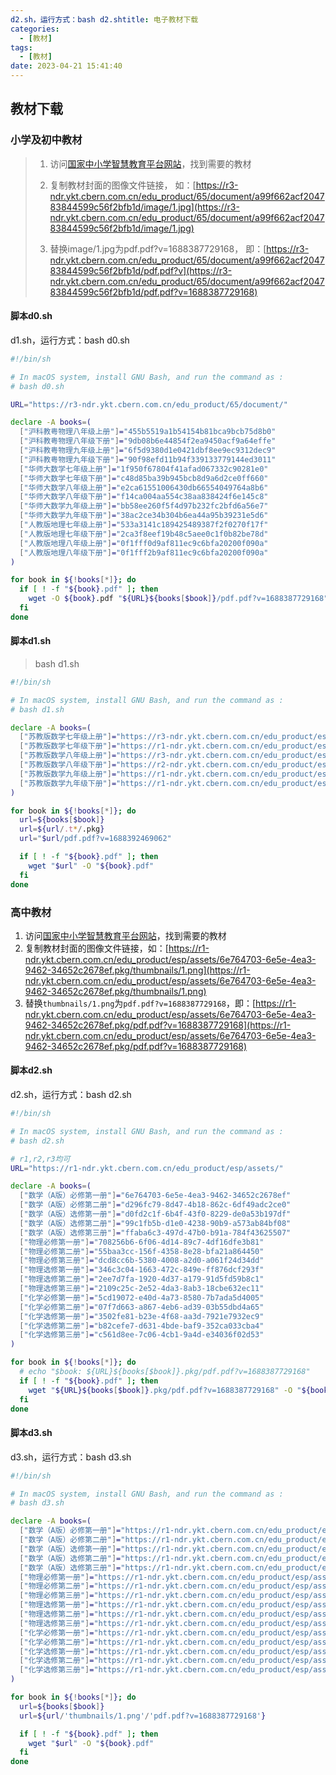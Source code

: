 ```yaml
---
d2.sh，运行方式：bash d2.shtitle: 电子教材下载
categories:
  - [教材]
tags:
  - [教材]
date: 2023-04-21 15:41:40
---
```


## 教材下载

### 小学及初中教材

>1. 访问[国家中小学智慧教育平台网站](https://basic.smartedu.cn/tchMaterial)，找到需要的教材
>2. 复制教材封面的图像文件链接，
>     如：[https://r3-ndr.ykt.cbern.com.cn/edu_product/65/document/a99f662acf204783844599c56f2bfb1d/image/1.jpg](https://r3-ndr.ykt.cbern.com.cn/edu_product/65/document/a99f662acf204783844599c56f2bfb1d/image/1.jpg)
>
>3. 替换image/1.jpg为pdf.pdf?v=1688387729168，
>     即：[https://r3-ndr.ykt.cbern.com.cn/edu_product/65/document/a99f662acf204783844599c56f2bfb1d/pdf.pdf?v](https://r3-ndr.ykt.cbern.com.cn/edu_product/65/document/a99f662acf204783844599c56f2bfb1d/pdf.pdf?v=1688387729168)

<!--more-->

#### 脚本d0.sh

d1.sh，运行方式：bash d0.sh

```bash
#!/bin/sh

# In macOS system, install GNU Bash, and run the command as :
# bash d0.sh

URL="https://r3-ndr.ykt.cbern.com.cn/edu_product/65/document/"

declare -A books=(
  ["沪科教粤物理八年级上册"]="455b5519a1b54154b81bca9bcb75d8b0"
  ["沪科教粤物理八年级下册"]="9db08b6e44854f2ea9450acf9a64effe"
  ["沪科教粤物理九年级上册"]="6f5d9380d1e0421dbf8ee9ec9312dec9"
  ["沪科教粤物理九年级下册"]="90f98efd11b94f339133779144ed3011"
  ["华师大数学七年级上册"]="1f950f67804f41afad067332c90281e0"
  ["华师大数学七年级下册"]="c48d85ba39b945bcb8d9a6d2ce0ff660"
  ["华师大数学八年级上册"]="e2ca61551006430db66554049764a8b6"
  ["华师大数学八年级下册"]="f14ca004aa554c38aa838424f6e145c8"
  ["华师大数学九年级上册"]="bb58ee260f5f4d97b232fc2bfd6a56e7"
  ["华师大数学九年级下册"]="38ac2ce34b304b6ea44a95b39231e5d6"
  ["人教版地理七年级上册"]="533a3141c189425489387f2f0270f17f"
  ["人教版地理七年级下册"]="2ca3f8eef19b48c5aee0c1f0b82be78d"
  ["人教版地理八年级上册"]="0f1fff0d9af811ec9c6bfa20200f090a"
  ["人教版地理八年级下册"]="0f1fff2b9af811ec9c6bfa20200f090a"
)

for book in ${!books[*]}; do
  if [ ! -f "${book}.pdf" ]; then
    wget -O ${book}.pdf "${URL}${books[$book]}/pdf.pdf?v=1688387729168"
  fi
done
```



#### 脚本d1.sh

> bash d1.sh 

```bash
#!/bin/sh

# In macOS system, install GNU Bash, and run the command as :
# bash d1.sh

declare -A books=(
  ["苏教版数学七年级上册"]="https://r3-ndr.ykt.cbern.com.cn/edu_product/esp/assets/01e365c7-9178-4155-8640-c862c5eff5e6.t/zh-CN/1688377923908/transcode/image/1.jpg?v=1688380045451"
  ["苏教版数学七年级下册"]="https://r1-ndr.ykt.cbern.com.cn/edu_product/esp/assets/f156dcad-f112-4937-a4bc-f4fa349beed6.t/zh-CN/1688378312803/transcode/image/1.jpg?v=1688392469062"
  ["苏教版数学八年级上册"]="https://r3-ndr.ykt.cbern.com.cn/edu_product/esp/assets/898de31a-e932-43ea-96af-83df3300020b.t/zh-CN/1688378175799/transcode/image/1.jpg?v=1688386577924"
  ["苏教版数学八年级下册"]="https://r2-ndr.ykt.cbern.com.cn/edu_product/esp/assets/e2eb2248-6d8e-44fc-a1ef-a1eaead72992.t/zh-CN/1688378294463/transcode/image/1.jpg?v=1688391748081"
  ["苏教版数学九年级上册"]="https://r1-ndr.ykt.cbern.com.cn/edu_product/esp/assets/bd633723-cfca-47c7-bea3-7496e1648a91.t/zh-CN/1688378249776/transcode/image/1.jpg?v=1688389495827"
  ["苏教版数学九年级下册"]="https://r1-ndr.ykt.cbern.com.cn/edu_product/esp/assets/33f1be2a-c063-4669-ba44-341c2b17a091.t/zh-CN/1688378050463/transcode/image/1.jpg?v=1688382757371"
)

for book in ${!books[*]}; do
  url=${books[$book]}
  url=${url/.t*/.pkg}
  url="$url/pdf.pdf?v=1688392469062"

  if [ ! -f "${book}.pdf" ]; then
    wget "$url" -O "${book}.pdf" 
  fi
done
```



### 高中教材

1. 访问[国家中小学智慧教育平台网站](https://basic.smartedu.cn/tchMaterial)，找到需要的教材
2. 复制教材封面的图像文件链接，如：[https://r1-ndr.ykt.cbern.com.cn/edu_product/esp/assets/6e764703-6e5e-4ea3-9462-34652c2678ef.pkg/thumbnails/1.png](https://r1-ndr.ykt.cbern.com.cn/edu_product/esp/assets/6e764703-6e5e-4ea3-9462-34652c2678ef.pkg/thumbnails/1.png)
3. 替换`thumbnails/1.png`为`pdf.pdf?v=1688387729168`，即：[https://r1-ndr.ykt.cbern.com.cn/edu_product/esp/assets/6e764703-6e5e-4ea3-9462-34652c2678ef.pkg/pdf.pdf?v=1688387729168](https://r1-ndr.ykt.cbern.com.cn/edu_product/esp/assets/6e764703-6e5e-4ea3-9462-34652c2678ef.pkg/pdf.pdf?v=1688387729168)

#### 脚本d2.sh

d2.sh，运行方式：bash d2.sh

```bash
#!/bin/sh

# In macOS system, install GNU Bash, and run the command as :
# bash d2.sh

# r1,r2,r3均可
URL="https://r1-ndr.ykt.cbern.com.cn/edu_product/esp/assets/"

declare -A books=(
  ["数学（A版）必修第一册"]="6e764703-6e5e-4ea3-9462-34652c2678ef"
  ["数学（A版）必修第二册"]="d296fc79-8d47-4b18-862c-6df49adc2ce0"
  ["数学（A版）选修第一册"]="d0fd2c1f-6b4f-43f0-8229-de0a53b197df"
  ["数学（A版）选修第二册"]="99c1fb5b-d1e0-4238-90b9-a573ab84bf08"
  ["数学（A版）选修第三册"]="ffaba6c3-497d-47b0-b91a-784f43625507"
  ["物理必修第一册"]="708256b6-6f06-4d14-89c7-4df16dfe3b81"
  ["物理必修第二册"]="55baa3cc-156f-4358-8e28-bfa21a864450"
  ["物理必修第三册"]="dcd8cc6b-5380-4008-a2d0-a061f24d34dd"
  ["物理选修第一册"]="346c3c04-1663-472c-849e-ff876dcf293f"
  ["物理选修第二册"]="2ee7d7fa-1920-4d37-a179-91d5fd59b8c1"
  ["物理选修第三册"]="2109c25c-2e52-4da3-8ab3-18cbe632ec11"
  ["化学必修第一册"]="5cd19072-e40d-4a73-8580-7b7ada5d4005"
  ["化学必修第二册"]="07f7d663-a867-4eb6-ad39-03b55dbd4a65"
  ["化学选修第一册"]="3502fe81-b23e-4f68-aa3d-7921e7932ec9"
  ["化学选修第二册"]="b82cefe7-d631-4bde-baf9-352ca033cba4"
  ["化学选修第三册"]="c561d8ee-7c06-4cb1-9a4d-e34036f02d53"  
)

for book in ${!books[*]}; do
  # echo "$book: ${URL}${books[$book]}.pkg/pdf.pdf?v=1688387729168"
  if [ ! -f "${book}.pdf" ]; then
    wget "${URL}${books[$book]}.pkg/pdf.pdf?v=1688387729168" -O "${book}.pdf" 
  fi
done
```

#### 脚本d3.sh

d3.sh，运行方式：bash d3.sh

```bash
#!/bin/sh

# In macOS system, install GNU Bash, and run the command as :
# bash d3.sh

declare -A books=(
  ["数学（A版）必修第一册"]="https://r1-ndr.ykt.cbern.com.cn/edu_product/esp/assets/6e764703-6e5e-4ea3-9462-34652c2678ef.pkg/thumbnails/1.png" 
  ["数学（A版）必修第二册"]="https://r1-ndr.ykt.cbern.com.cn/edu_product/esp/assets/d296fc79-8d47-4b18-862c-6df49adc2ce0.pkg/thumbnails/1.png"
  ["数学（A版）选修第一册"]="https://r1-ndr.ykt.cbern.com.cn/edu_product/esp/assets/d0fd2c1f-6b4f-43f0-8229-de0a53b197df.pkg/thumbnails/1.png"
  ["数学（A版）选修第二册"]="https://r1-ndr.ykt.cbern.com.cn/edu_product/esp/assets/99c1fb5b-d1e0-4238-90b9-a573ab84bf08.pkg/thumbnails/1.png"
  ["数学（A版）选修第三册"]="https://r1-ndr.ykt.cbern.com.cn/edu_product/esp/assets/ffaba6c3-497d-47b0-b91a-784f43625507.pkg/thumbnails/1.png"
  ["物理必修第一册"]="https://r1-ndr.ykt.cbern.com.cn/edu_product/esp/assets/708256b6-6f06-4d14-89c7-4df16dfe3b81.pkg/thumbnails/1.png"
  ["物理必修第二册"]="https://r1-ndr.ykt.cbern.com.cn/edu_product/esp/assets/55baa3cc-156f-4358-8e28-bfa21a864450.pkg/thumbnails/1.png"
  ["物理必修第三册"]="https://r1-ndr.ykt.cbern.com.cn/edu_product/esp/assets/dcd8cc6b-5380-4008-a2d0-a061f24d34dd.pkg/thumbnails/1.png"
  ["物理选修第一册"]="https://r1-ndr.ykt.cbern.com.cn/edu_product/esp/assets/346c3c04-1663-472c-849e-ff876dcf293f.pkg/thumbnails/1.png"
  ["物理选修第二册"]="https://r1-ndr.ykt.cbern.com.cn/edu_product/esp/assets/2ee7d7fa-1920-4d37-a179-91d5fd59b8c1.pkg/thumbnails/1.png"
  ["物理选修第三册"]="https://r1-ndr.ykt.cbern.com.cn/edu_product/esp/assets/2109c25c-2e52-4da3-8ab3-18cbe632ec11.pkg/thumbnails/1.png"
  ["化学必修第一册"]="https://r1-ndr.ykt.cbern.com.cn/edu_product/esp/assets/5cd19072-e40d-4a73-8580-7b7ada5d4005.pkg/thumbnails/1.png"
  ["化学必修第二册"]="https://r1-ndr.ykt.cbern.com.cn/edu_product/esp/assets/07f7d663-a867-4eb6-ad39-03b55dbd4a65.pkg/thumbnails/1.png"
  ["化学选修第一册"]="https://r1-ndr.ykt.cbern.com.cn/edu_product/esp/assets/3502fe81-b23e-4f68-aa3d-7921e7932ec9.pkg/thumbnails/1.png"
  ["化学选修第二册"]="https://r1-ndr.ykt.cbern.com.cn/edu_product/esp/assets/b82cefe7-d631-4bde-baf9-352ca033cba4.pkg/thumbnails/1.png"
  ["化学选修第三册"]="https://r1-ndr.ykt.cbern.com.cn/edu_product/esp/assets/c561d8ee-7c06-4cb1-9a4d-e34036f02d53.pkg/thumbnails/1.png" 
)

for book in ${!books[*]}; do
  url=${books[$book]}
  url=${url/'thumbnails/1.png'/'pdf.pdf?v=1688387729168'}

  if [ ! -f "${book}.pdf" ]; then
    wget "$url" -O "${book}.pdf" 
  fi
done
```




